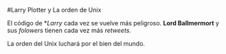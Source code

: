 #Larry Plotter y La orden de Unix

El código de **Larry* cada vez se vuelve más peligroso.
**Lord Ballmermort** y sus *folowers* tienen cada vez más *retweets*.

La orden del Unix luchará por el bien del mundo.
